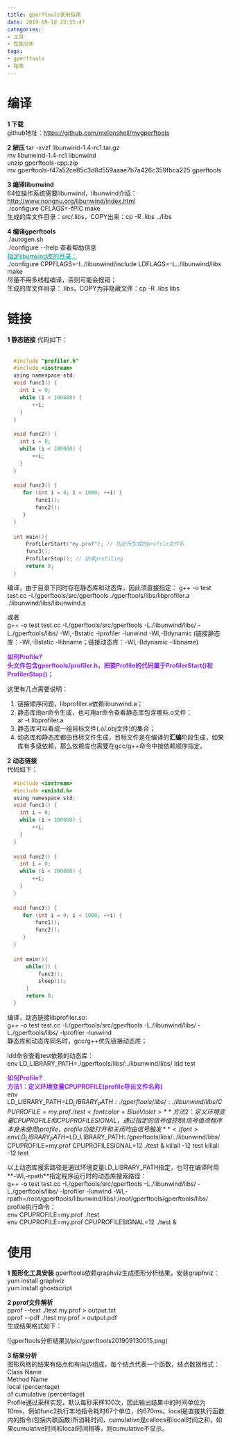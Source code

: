 ```yaml
---
title: gperftools使用指南
date: 2019-09-10 22:55:47
categories:
- 工具
- 性能分析
tags:
- gperftools
- 指南
---
```


# 编译
**1 下载**  
  github地址：https://github.com/melonshell/mygperftools

**2 解压**
  tar -xvzf libunwind-1.4-rc1.tar.gz  
  mv libunwind-1.4-rc1 libunwind  
  unzip gperftools-cpp.zip  
  mv gperftools-f47a52ce85c3d8d559aaae7b7a426c359fbca225 gperftools  

**3 编译libunwind**  
  64位操作系统需要libunwind，libunwind介绍：http://www.nongnu.org/libunwind/index.html  
  ./configure CFLAGS=-fPIC 
  make  
  生成的库文件目录：src/.libs，COPY出来：cp -R .libs ../libs

**4 编译gperftools**  
  ./autogen.sh  
  ./configure --help  查看帮助信息  
  <font color=DarkCyan><u>指定libunwind库的目录：</u></font>  
  ./configure CPPFLAGS=-I../libunwind/include LDFLAGS=-L../libunwind/libs  
  make  
  尽量不用多线程编译，否则可能会报错；  
  生成的库文件目录：.libs，COPY为非隐藏文件：cp -R .libs libs  
  
# 链接
**1 静态链接** 
  代码如下：  
  ```C

    #include "profiler.h"
	#include <iostream>
	using namespace std;
	void func1() {
	  int i = 0;
	  while (i < 100000) {
	      ++i;
	  }   
	}
	
	void func2() {
	  int i = 0;
	  while (i < 200000) {
	      ++i;
	  }   
	}
	
	void func3() {
	   for (int i = 0; i < 1000; ++i) {
	       func1();
	       func2();
	   }   
	}
	
	int main(){
	    ProfilerStart("my.prof"); // 指定所生成的profile文件名
	    func3();
	    ProfilerStop(); // 结束profiling
	    return 0;
	}
  ```
  
  编译，由于目录下同时存在静态库和动态库，因此须直接指定： 
  g++ -o test test.cc -I./gperftools/src/gperftools ./gperftools/libs/libprofiler.a ./libunwind/libs/libunwind.a  
  
  或者  
  g++ -o test test.cc -I./gperftools/src/gperftools -L./libunwind/libs/ -L./gperftools/libs/ -Wl,-Bstatic -lprofiler -lunwind -Wl,-Bdynamic 
  (链接静态库：-Wl,-Bstatic -llibname；链接动态库：-Wl,-Bdynamic -llibname)  

  <font color=BlueViolet>**如何Profile?**</font>  
  <font color=BlueViolet>**头文件包含gperftools/profiler.h，把要Profile的代码置于ProfilerStart()和ProfilerStop()；**</font>  

  这里有几点需要说明：  
  1) 链接顺序问题，libprofiler.a依赖libunwind.a；  
  2) 静态库由ar命令生成，也可用ar命令查看静态库包含哪些.o文件：  
     ar -t libprofiler.a  
  3) 静态库可以看成一组目标文件(.o/.obj文件)的集合；  
  4) 动态库和静态库都由目标文件生成，目标文件是在编译的**汇编**阶段生成，如果库有多级依赖，那么依赖库也需要在gcc/g++命令中按依赖顺序指定。  
  
**2 动态链接**  
  代码如下：  
  ```C
	#include <iostream>
    #include <unistd.h>
	using namespace std;
	void func1() {
	  int i = 0;
	  while (i < 100000) {
	      ++i;
	  }   
	}
	
	void func2() {
	  int i = 0;
	  while (i < 200000) {
	      ++i;
	  }   
	}
	
	void func3() {
	   for (int i = 0; i < 1000; ++i) {
	       func1();
	       func2();
	   }   
	}
	
	int main(){
        while(1) {
	    	func3();
            sleep(1);
        }
	    return 0;
	}
  ```
  编译，动态链接libprofiler.so:  
  g++ -o test test.cc -I./gperftools/src/gperftools -L./libunwind/libs/ -L./gperftools/libs/ -lprofiler -lunwind  
  静态库和动态库同名时，gcc/g++优先链接动态库；  
  
  ldd命令查看test依赖的动态库：  
  env LD_LIBRARY_PATH=./gperftools/libs/:./libunwind/libs/ ldd test  
  
  <font color=BlueViolet>**如何Profile?**</font>  
  <font color=BlueViolet>**方法1：定义环境变量CPUPROFILE(profile导出文件名称)**</font>  
      env LD_LIBRARY_PATH=$LD_LIBRARY_PATH:./gperftools/libs/:./libunwind/libs/ CPUPROFILE=my.prof ./test
  <font color=BlueViolet>**方法2：定义环境变量CPUPROFILE和CPUPROFILESIGNAL，通过指定的信号值控制(信号值须程序本身未使用)profile，profile功能打开和关闭均由信号触发**</font>
      env LD_LIBRARY_PATH=$LD_LIBRARY_PATH:./gperftools/libs/:./libunwind/libs/ CPUPROFILE=my.prof  CPUPROFILESIGNAL=12 ./test &
      killall -12 test
      killall -12 test
  
  以上动态库搜索路径是通过环境变量LD_LIBRARY_PATH指定，也可在编译时用**-Wl,-rpath**指定程序运行时的动态库搜索路径：  
      g++ -o test test.cc -I./gperftools/src/gperftools -L./libunwind/libs/ -L./gperftools/libs/ -lprofiler -lunwind -Wl,-rpath=/root/gperftools/libunwind/libs/:/root/gperftools/gperftools/libs/  
  profile执行命令：  
      env CPUPROFILE=my.prof ./test  
      env CPUPROFILE=my.prof  CPUPROFILESIGNAL=12 ./test &
  

# 使用     
  **1 图形化工具安装**
  gperftools依赖graphviz生成图形分析结果，安装graphviz：  
  yum install graphviz  
  yum install ghostscript  
  
  **2 pprof文件解析**  
  pprof --text ./test my.prof > output.txt  
  pprof --pdf ./test my.prof > output.pdf  
  生成结果格式如下：  
  <div style="height: 80%; width: 80%">![gperftools分析结果](/pic/gperftools201909130015.png)</div>

  **3 结果分析**  
  图形风格的结果有结点和有向边组成，每个结点代表一个函数，结点数据格式：  
  Class Name  
  Method Name  
  local (percentage)  
  of cumulative (percentage)  
  Profile通过采样实现，默认每秒采样100次，因此输出结果中的时间单位为10ms，例如func2执行本地指令耗时67个单位，约670ms。local是直接执行函数内的指令(包括内联函数)所消耗时间，cumulative是callees和local时间之和，如果cumulative时间和local时间相等，则cumulative不显示。
  
  

  